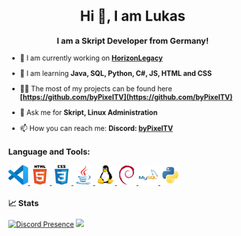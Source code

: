 <h1 align="center">Hi 👋, I am Lukas</h1>
<h3 align="center">I am a Skript Developer from Germany!</h3>

- 🔭 I am currently working on **[HorizonLegacy](https://dsc.gg/HorizonLegacy)** 

- 🌱 I am learning **Java, SQL, Python, C#, JS, HTML and CSS**

- 👨‍💻 The most of my projects can be found here **[https://github.com/byPixelTV](https://github.com/byPixelTV)**

- 💬 Ask me for **Skript, Linux Administration**

- 📫 How you can reach me: **Discord: [byPixelTV](https://discord.com/users/918149623133143061)**

<h3 align="left">Language and Tools:</h3>
<a href="https://www.code.visualstudio.com" target="_blank"> <img src="https://github.com/devicons/devicon/blob/master/icons/vscode/vscode-original.svg" alt="vscode" width="40" height="40"/> </a> <a href="https://www.w3.org/html/" target="_blank"> <img src="https://raw.githubusercontent.com/devicons/devicon/master/icons/html5/html5-original-wordmark.svg" alt="html5" width="40" height="40"/> </a> <a href="https://www.w3schools.com/css/" target="_blank"> <img src="https://raw.githubusercontent.com/devicons/devicon/master/icons/css3/css3-original-wordmark.svg" alt="css3" width="40" height="40"/> </a> <a href="https://www.java.com" target="_blank"> <img src="https://raw.githubusercontent.com/devicons/devicon/master/icons/java/java-original.svg" alt="java" width="40" height="40"/> </a> <a href="https://www.linux.org/" target="_blank"> <img src="https://raw.githubusercontent.com/devicons/devicon/master/icons/linux/linux-original.svg" alt="linux" width="40" height="40"/> </a> <a href="https://www.debian.org/" target="_blank"> <img src="https://github.com/devicons/devicon/blob/master/icons/debian/debian-original.svg" alt="debian" width="40" height="40"/> </a> <a href="https://www.mysql.com/" target="_blank"> <img src="https://raw.githubusercontent.com/devicons/devicon/master/icons/mysql/mysql-original-wordmark.svg" alt="mysql" width="40" height="40"/> </a> <a href="https://www.python.org" target="_blank"> <img src="https://raw.githubusercontent.com/devicons/devicon/master/icons/python/python-original.svg" alt="python" width="40" height="40"/> </a> </p>

### 📈 Stats
[![Discord Presence](https://lanyard.cnrad.dev/api/918149623133143061)](https://discord.com/users/918149623133143061) [![](https://github-readme-stats.vercel.app/api?username=byPixelTV&theme=dracula&count_private=true&show_icons=true&hide=contribs)](https://bypixeltv.xyz)
